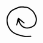 <svg width="83" height="85" viewBox="0 0 83 85" fill="none" xmlns="http://www.w3.org/2000/svg">
<g clip-path="url(#clip0_1_37)">
<path d="M58.3 81C60.38 80.9 62.45 80.78 64.53 80.71C65.1644 80.6556 65.8033 80.727 66.41 80.92C66.6173 81.0279 66.7977 81.1809 66.9379 81.3678C67.0781 81.5547 67.1745 81.7708 67.22 82C67.2245 82.2219 67.175 82.4417 67.0757 82.6403C66.9764 82.8389 66.8303 83.0104 66.65 83.14C65.938 83.4797 65.1674 83.68 64.38 83.73C60.38 83.9167 56.38 84.0567 52.38 84.15C49.9759 84.1686 47.5805 83.8591 45.26 83.23C42.01 82.41 38.74 81.62 35.51 80.73C29.918 79.3317 24.5564 77.1359 19.59 74.21C13.3315 70.2464 8.32733 64.5868 5.16004 57.89C3.00165 53.5892 1.55937 48.9652 0.890038 44.2C-0.249962 36 0.890036 28.26 5.63004 21.27C5.99004 20.74 6.37004 20.22 6.63004 19.66C9.75004 13.91 14.72 10.26 20.45 7.51998C23.77 5.93998 27.11 4.36998 30.55 3.07998C35.7832 1.00518 41.4683 0.336344 47.04 1.13998C48.78 1.40998 50.52 1.66997 52.27 1.81997C56.4583 2.01109 60.4735 3.54702 63.72 6.19997C65.3 7.53997 67.05 8.68999 68.72 9.89999C71.2232 11.648 73.3151 13.9208 74.85 16.56C76.43 19.34 78.1 22.09 79.42 24.99C83.34 33.58 82.75 42.07 78.48 50.39C77.4908 52.2299 76.0617 53.7965 74.32 54.95C69.38 58.41 63.96 60.78 57.91 61.11C51.65 61.45 45.84 59.98 41.12 55.5C38.2768 52.8958 36.0378 49.7011 34.56 46.14C33.9939 44.8294 33.3562 43.5508 32.65 42.31C32.3946 42.2585 32.129 42.3087 31.91 42.45C31.31 44.45 30.77 46.45 30.21 48.45C29.86 49.68 29.53 50.91 29.15 52.13C28.986 52.3983 28.7398 52.6067 28.4479 52.7238C28.156 52.8409 27.8341 52.8606 27.53 52.78C27.2219 52.6838 26.9554 52.4862 26.7738 52.2193C26.5923 51.9524 26.5063 51.6319 26.53 51.31C26.5535 50.8305 26.641 50.3563 26.79 49.9C28.0367 44.7733 29.2867 39.65 30.54 34.53C30.7119 33.9161 30.9258 33.3147 31.18 32.73C31.3579 32.4687 31.6109 32.2676 31.9055 32.1533C32.2001 32.0391 32.5226 32.017 32.83 32.09C33.2742 32.2605 33.697 32.482 34.09 32.75C38.7567 36.63 43.4234 40.5233 48.09 44.43C48.354 44.6102 48.5592 44.8641 48.68 45.16C48.8318 45.5903 48.8318 46.0597 48.68 46.49C48.5473 46.6757 48.3715 46.8264 48.1677 46.9292C47.9639 47.0319 47.7383 47.0837 47.51 47.08C46.7394 46.9038 46.0161 46.5626 45.39 46.08C42.77 43.98 40.22 41.79 37.64 39.65C37.1605 39.2307 36.6489 38.8495 36.11 38.51C35.8443 38.4468 35.5648 38.4787 35.32 38.6C35.2623 38.65 35.2182 38.7139 35.192 38.7856C35.1657 38.8573 35.1582 38.9345 35.17 39.01C36.97 45.08 39.54 50.72 44.83 54.6C48.6307 57.3587 53.3211 58.6061 57.99 58.1C63.2734 57.5452 68.3133 55.5914 72.59 52.44C74.169 51.3356 75.4254 49.8307 76.23 48.08C78.0553 44.5008 78.991 40.5344 78.9579 36.5167C78.9249 32.4991 77.924 28.5486 76.04 25C75.75 24.43 75.44 23.87 75.14 23.31C70.45 14.57 69.81 14.43 63.71 10.09C63.5777 10.001 63.4508 9.90417 63.33 9.80001C59.9371 6.55023 55.408 4.75583 50.71 4.80001C49.9115 4.77128 49.1176 4.66409 48.34 4.48C41.8546 3.18829 35.124 4.08146 29.2 7.01998C27.2 8.01998 25.11 8.82997 23.05 9.69997C20.411 10.853 17.9116 12.3023 15.6 14.02C13.6175 15.4029 11.9199 17.1549 10.6 19.18C9.74004 20.5133 8.87004 21.8467 7.99004 23.18C3.59004 29.82 2.72004 37.12 3.99004 44.79C4.66505 48.7407 5.89734 52.5756 7.65004 56.18C11.5321 64.5957 18.4932 71.2025 27.1 74.64C29.7644 75.7276 32.485 76.6723 35.25 77.47C39.09 78.57 42.99 79.47 46.86 80.47C49.5067 81.1051 52.234 81.3377 54.95 81.16C56.07 81.16 57.18 81.01 58.3 80.94V81Z" fill="black"/>
</g>
<defs>
<clipPath id="clip0_1_37">
<rect width="81.61" height="83.35" fill="white" transform="translate(0.51001 0.800003)"/>
</clipPath>
</defs>
</svg>
